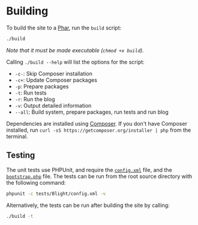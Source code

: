 Building
========

To build the site to a [Phar](http://us3.php.net/manual/en/intro.phar.php), run the `build` script:

~~~bash
./build
~~~

_Note that it must be made executable (`chmod +x build`)._

Calling `./build --help` will list the options for the script:

- `-c-`: Skip Composer installation
- `-c+`: Update Composer packages
- `-p`: Prepare packages
- `-t`: Run tests
- `-r`: Run the blog
- `-v`: Output detailed information
- `--all`: Build system, prepare packages, run tests and run blog

Dependencies are installed using [Composer](http://getcomposer.org). If you don't have Composer installed, run `curl -sS https://getcomposer.org/installer | php` from the terminal.


## Testing

The unit tests use PHPUnit, and require the [`config.xml`](../tests/Blight/config.xml) file, and the [`bootstrap.php`](../tests/Blight/bootstrap.php) file. The tests can be run from the root source directory with the following command:

~~~bash
phpunit -c tests/Blight/config.xml -v
~~~

Alternatively, the tests can be run after building the site by calling:

~~~bash
./build -t
~~~
